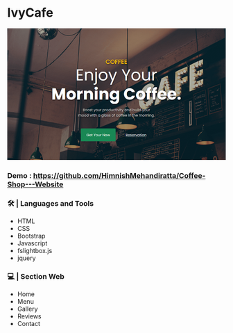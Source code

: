 # IvyCafe
<img src="img/IvyCafee.png" alt="">

### Demo : https://github.com/HimnishMehandiratta/Coffee-Shop---Website

### 🛠️ | Languages and Tools
- HTML
- CSS
- Bootstrap
- Javascript
- fslightbox.js
- jquery

### :computer: | Section Web
- Home
- Menu
- Gallery
- Reviews
- Contact
